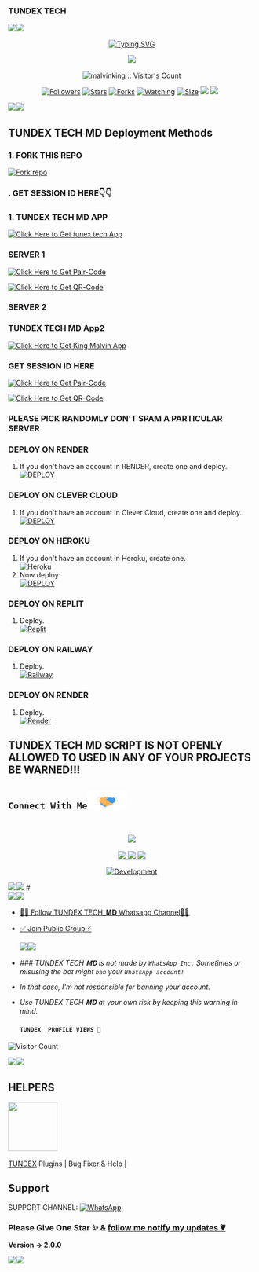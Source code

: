  ### TUNDEX TECH
   <a><img src='https://i.imgur.com/LyHic3i.gif'/></a><a><img src='https://i.imgur.com/LyHic3i.gif'/></a>
<p align="center">
<p align="center">
  <a href="https://git.io/typing-svg"><img src="https://readme-typing-svg.demolab.com?font=EB+Garamond&weight=800&size=28&duration=4000&pause=1000&random=false&width=435&lines=+•★⃝ TUNDEX+TECH+𝐌𝐃★⃝•;MULTI-DEVICE+WHATSAPP+BOT;DEVELOPED+BY;MALVIN+AND+TUNDEX+TECH;RELEASED+DATE+22%2F7%2F2024." alt="Typing SVG" /></a>
 </p>
<p align="center">
<img src="https://telegra.ph/file/b1ccca316c27bffae7f5f.jpg"/> 
<p align="center"><img src="https://profile-counter.glitch.me/{tundex234}/count.svg" alt="malvinking :: Visitor's Count" /></p>
<p align="center">
<a href="https://github.com/tundex234/followers"><img title="Followers" src="https://img.shields.io/github/followers/tundex234?color=red&style=flat-square"></a>
<a href="https://github.com/tundex234/Tundex_tech_md/stargazers/"><img title="Stars" src="https://img.shields.io/github/stars/malvinking/King_Ma?color=blue&style=flat-square"></a>
<a href="https://github.com/tundex234/Tundex_tech_md/network/members"><img title="Forks" src="https://img.shields.io/github/forks/tundex234/Tundex_tech_md?color=red&style=flat-square"></a>
<a href="https://github.com/tundex234/Tundex_tech_md/watchers"><img title="Watching" src="https://img.shields.io/github/watchers/tundex234/Tundex_tech_md?label=Watchers&color=blue&style=flat-square"></a>
<a href="https://github.com/tundex234/Tundex_tech_md/"><img title="Size" src="https://img.shields.io/github/repo-size/tundex234/Tundex_tech_md?style=flat-square&color=green"></a>
<a href="https://hits.seeyoufarm.com"><img src="https://hits.seeyoufarm.com/api/count/incr/badge.svg?url=https%3A%2F%2Fgithub.com%2Ftundex234%2FTundex_tech_md&count_bg=%2379C83D&title_bg=%23555555&icon=probot.svg&icon_color=%2300FF6D&title=hits&edge_flat=false"/></a>
<a href="https://github.com/tundex234/Tundex_tech_md/graphs/commit-activity"><img height="20" src="https://img.shields.io/badge/Maintained%3F-yes-green.svg"></a>&nbsp;&nbsp;
</p>
<p align='center'>
    </p>
<a><img src='https://i.imgur.com/LyHic3i.gif'/></a><a><img src='https://i.imgur.com/LyHic3i.gif'/></a>
<p align="center">

 ## TUNDEX TECH MD Deployment Methods

### 1. FORK THIS REPO

<a href='https://github.com/tundex234/Tundex_tech_md/fork' target="_blank"><img alt='Fork repo' src='https://img.shields.io/badge/Fork This Repo-black?style=for-the-badge&logo=git&logoColor=white'/></a>

### . GET SESSION ID HERE👇👇

### 1. TUNDEX TECH MD APP

<a href="https://tundex-tech.onrender.com/"><img src="https://img.shields.io/badge/tundex tech APP-blue" alt="Click Here to Get tunex tech App" width="110"></a>

### SERVER 1
 
<a href="https://tundex-tech.onrender.com/pair"><img src="https://img.shields.io/badge/PAIR_CODE-blue" alt="Click Here to Get Pair-Code" width="110"></a>   

<a href="https://tundex-tech.onrender.com/wasiqr"><img src="https://img.shields.io/badge/QR CODE-green" alt="Click Here to Get QR-Code" width="90"></a>

### SERVER 2 

### TUNDEX TECH MD App2

<a href="https://malvin-session.onrender.com/"><img src="https://img.shields.io/badge/KING MALVIN APP2-blue" alt="Click Here to Get King Malvin App" width="110"></a>

### GET SESSION ID HERE

<a href="https://king-malvin-session.onrender.com/pair"><img src="https://img.shields.io/badge/PAIR CODE-red" alt="Click Here to Get Pair-Code" width="110"></a>   

<a href="https://king-malvin-session.onrender.com/wasiqr"><img src="https://img.shields.io/badge/QR CODE-blue" alt="Click Here to Get QR-Code" width="90"></a>
### **PLEASE PICK RANDOMLY DON'T SPAM A PARTICULAR SERVER**


### DEPLOY ON RENDER

1. If you don't have an account in RENDER, create one and deploy.
    <br>
    <a href='https://dashboard.render.com/select-repo?type=web' target="_blank"><img alt='DEPLOY' src='https://img.shields.io/badge/-DEPLOY-black?style=for-the-badge&logo=render&logoColor=white'/></a>


### DEPLOY ON CLEVER CLOUD

1. If you don't have an account in Clever Cloud, create one and deploy.
    <br>
    <a href='https://api.clever-cloud.com/v2/sessions/signup?subscription_source=cta-home-signup' target="_blank"><img alt='DEPLOY' src='https://img.shields.io/badge/-DEPLOY-orange?style=for-the-badge&logo=clever-cloud&logoColor=white'/></a>

### DEPLOY ON HEROKU

1. If you don't have an account in Heroku, create one.
    <br>
    <a href='https://signup.heroku.com/' target="_blank"><img alt='Heroku' src='https://img.shields.io/badge/-Create-purple?style=for-the-badge&logo=heroku&logoColor=white'/></a>
2. Now deploy.
    <br>
    <a href='https://dashboard.heroku.com/new?template=https://github.com/tundex234/Tundex_tech_md' target="_blank"><img alt='DEPLOY' src='https://img.shields.io/badge/-DEPLOY-purple?style=for-the-badge&logo=heroku&logoColor=white'/></a>
### DEPLOY ON REPLIT
1. Deploy.
    <br>
    <a href='https://replit.com/github/tundex234/Tundex_tech_md' target="_blank"><img alt='Replit' src='https://img.shields.io/badge/-Deploy-red?style=for-the-badge&logo=replit&logoColor=white'/></a>
### DEPLOY ON RAILWAY
1. Deploy.
    <br>
    <a href='https://railway.com/github/tundex234/Tundex_tech_md' target="_blank"><img alt='Railway' src='https://img.shields.io/badge/-Deploy-blue?style=for-the-badge&logo=railway&logoColor=white'/></a>

### DEPLOY ON RENDER
1. Deploy.
    <br>
    <a href='https://render.com/github/tundex234/Tundex_tech_md' target="_blank"><img alt='Render' src='https://img.shields.io/badge/-Deploy-green?style=for-the-badge&logo=render&logoColor=white'/></a>

    
## TUNDEX TECH MD  SCRIPT IS NOT OPENLY ALLOWED TO USED IN ANY OF YOUR PROJECTS BE WARNED!!! 

## ```Connect With Me```<img src="https://github.com/0xAbdulKhalid/0xAbdulKhalid/raw/main/assets/mdImages/handshake.gif" width ="80"></h1> 
 <br> 
<p align="center">
<a href="https://wa.me/2348081170565"><img src="https://img.shields.io/badge/Contact TUNDEX-25D366?style=for-the-badge&logo=whatsapp&logoColor=white" />

 <p align="center">
<a href="https://wa.me/2348081170565"><img src="https://img.shields.io/badge/Contact Malvin-25D366?style=for-the-badge&logo=whatsapp&logoColor=white" />
<a href="https://whatsapp.com/channel/0029VajRmmoKwqSSnMXxt115"><img src="https://img.shields.io/badge/Join Official Channel-25D366?style=for-the-badge&logo=whatsapp&logoColor=white" />
<a href="https://t.me/tundex0000"><img src="https://img.shields.io/badge/Telegram-0088cc?style=for-the-badge&logo=telegram&logoColor=white" /><br>
<p align="center">
<img alt="Development" width="250" src="https://media2.giphy.com/media/W9tBvzTXkQopi/giphy.gif?cid=6c09b952xu6syi1fyqfyc04wcfk0qvqe8fd7sop136zxfjyn&ep=v1_internal_gif_by_id&rid=giphy.gif&ct=g" /> </p>
<a><img src='https://i.imgur.com/LyHic3i.gif'/></a><a><img src='https://i.imgur.com/LyHic3i.gif'/></a>
# 

<br>
<a><img src='https://i.imgur.com/LyHic3i.gif'/></a><a><img src='https://i.imgur.com/LyHic3i.gif'/></a>

* [🧑‍💻 Follow TUNDEX TECH_𝐌𝐃 Whatsapp Channel🧑‍💻](https://whatsapp.com/channel/0029VajRmmoKwqSSnMXxt115)


* [✅ Join Public Group ⚡](https://chat.whatsapp.com/K9WjZIrXBW3I2jH1GtUB5x)

  <a><img src='https://i.imgur.com/LyHic3i.gif'/></a><a><img src='https://i.imgur.com/LyHic3i.gif'/></a>
  

- *### TUNDEX TECH 𝐌𝐃 is not made by `WhatsApp Inc.` Sometimes or misusing the bot might `ban` your `WhatsApp account!`*
- *In that case, I'm not responsible for banning your account.*
- *Use TUNDEX TECH 𝐌𝐃 at your own risk by keeping this warning in mind.*
  
  #### ```TUNDEX  PROFILE VIEWS 🧚```
![Visitor Count](https://profile-counter.glitch.me/tundex234/count.svg)

<a><img src='https://i.imgur.com/LyHic3i.gif'/></a><a><img src='https://i.imgur.com/LyHic3i.gif'/></a>


## HELPERS

 [<img
src="https://github.com/tundex234.png?size=100" width="100" height="100">](https://github.com/malvinking) 

[TUNDEX](https://github.com/tundex234)
Plugins | Bug Fixer & Help |

## Support

SUPPORT CHANNEL: <a href="[https://whatsapp.com/channel/0029VajRmmoKwqSSnMXxt115]"><img alt="WhatsApp" src="https://img.shields.io/badge/WhatsApp-25D366?style=for-the-badge&logo=whatsapp&logoColor=white"/></a>


### Please Give One Star ✨ & [follow me notify my updates 💗](https://github.com/tundex)
<b>Version -> 2.0.0</b>

<a><img src='https://i.imgur.com/LyHic3i.gif'/></a><a><img src='https://i.imgur.com/LyHic3i.gif'/></a>
  
